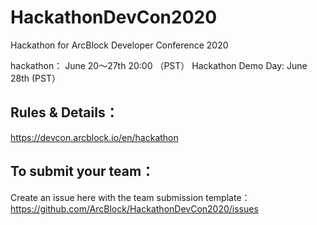 # HackathonDevCon2020
Hackathon for ArcBlock Developer Conference 2020

hackathon： June 20～27th 20:00 （PST）
Hackathon Demo Day: June 28th (PST）

## Rules & Details：
https://devcon.arcblock.io/en/hackathon

## To submit your team：

Create an issue here with the team submission template：
https://github.com/ArcBlock/HackathonDevCon2020/issues 
